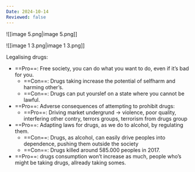 ```yaml
---
Date: 2024-10-14
Reviewed: false
---
```

![[image 5.png|image 5.png]]

![[image 1 3.png|image 1 3.png]]

Legalising drugs:

- ==Pro==: Free society, you can do what you want to do, even if it’s bad for you.
    - ==Con==: Drugs taking increase the potential of selfharm and harming other’s.
    - ==Con==: Drugs can put yourslef on a state where you cannot be lawful.
- ==Pro==: Adverse consequences of attempting to prohibit drugs:
    - ==Pro==: Driving market undergrund → violence, poor quality, interfering other contry, terrors groups, terrorism from drugs group
- ==Pro==: Adapting laws for drugs, as we do to alcohol, by regulating them.
    - ==Con==: Drugs, as alcohol, can easily drive peoples into dependence, pushing them outside the society
    - ==Con==: Drugs killed around 585.000 peoples in 2017.
- ==Pro==: drugs consumption won’t increase as much, people who’s might be taking drugs, allready taking somes.